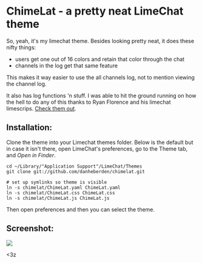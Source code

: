 # ChimeLat - a pretty neat LimeChat theme

So, yeah, it's my limechat theme. Besides looking pretty neat, it does
these nifty things:

* users get one out of 16 colors and retain that color through the chat
* channels in the log get that same feature

This makes it way easier to use the all channels log, not to mention
viewing the channel log.

It also has log functions 'n stuff. I was able to hit the ground running
on how the hell to do any of this thanks to Ryan Florence and his
limechat limescrips. [Check them out](https://github.com/rpflorence/limescripts). 

## Installation:

Clone the theme into your Limechat themes folder. Below is the default but in
case it isn't there, open LimeChat's preferences, go to the Theme tab, and _Open in Finder_.

```shell
cd ~/Library/"Application Support"/LimeChat/Themes
git clone git://github.com/danheberden/chimelat.git

# set up symlinks so theme is visible 
ln -s chimelat/ChimeLat.yaml ChimeLat.yaml
ln -s chimelat/ChimeLat.css ChimeLat.css
ln -s chimelat/ChimeLat.js ChimeLat.js
```

Then open preferences and then you can select the theme.

## Screenshot:

![](http://danheberden.com/share/79777e5.png)

<3z

